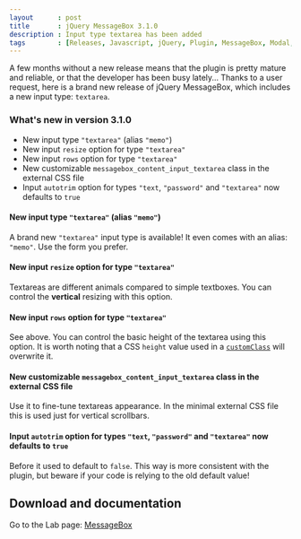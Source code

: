 ```yaml
---
layout      : post
title       : jQuery MessageBox 3.1.0
description : Input type textarea has been added
tags        : [Releases, Javascript, jQuery, Plugin, MessageBox, Modal, Dialog, Alert, Confirm, Prompt]
---
```



A few months without a new release means that the plugin is pretty mature and reliable, or that the developer has been busy lately...
Thanks to a user request, here is a brand new release of jQuery MessageBox, which includes a new input type: `textarea`.


### What's new in version 3.1.0
- New input type `"textarea"` (alias `"memo"`)
- New input `resize` option for type `"textarea"`
- New input `rows` option for type `"textarea"`
- New customizable `messagebox_content_input_textarea` class in the external CSS file
- Input `autotrim` option for types `"text`, `"password"` and `"textarea"` now defaults to `true`


#### New input type `"textarea"` (alias `"memo"`)
A brand new `"textarea"` input type is available! It even comes with an alias: `"memo"`. Use the form you prefer.

#### New input `resize` option for type `"textarea"`
Textareas are different animals compared to simple textboxes. You can control the **vertical** resizing with this option.

#### New input `rows` option for type `"textarea"`
See above. You can control the basic height of the textarea using this option. It is worth noting that a CSS `height` value used in a [`customClass`](labs/jquery-message-box/#custom-buttons-configuration) will overwrite it.

#### New customizable `messagebox_content_input_textarea` class in the external CSS file
Use it to fine-tune textareas appearance. In the minimal external CSS file this is used just for vertical scrollbars.

#### Input `autotrim` option for types `"text`, `"password"` and `"textarea"` now defaults to `true`
Before it used to default to `false`. This way is more consistent with the plugin, but beware if your code is relying to the old default value!


## Download and documentation

Go to the Lab page: [MessageBox](/labs/jquery-message-box/)
